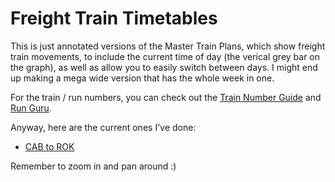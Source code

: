 # Freight Train Timetables

This is just annotated versions of the Master Train Plans, which show freight train movements, to include the current time of day (the verical grey bar on the graph), as well as allow you to easily switch between days. I might end up making a mega wide version that has the whole week in one.

For the train / run numbers, you can check out the [Train Number Guide](../../../Train-Spotting/Train-Numbering-Guide.md) and [Run Guru](../RunGuru/index.md).

Anyway, here are the current ones I've done:

- [CAB to ROK](CAB-ROK/index.html)

Remember to zoom in and pan around :)
